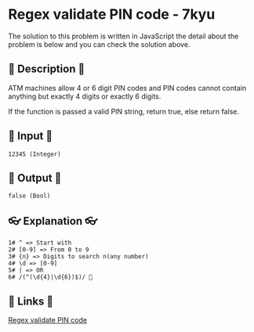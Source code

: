 # Regex validate PIN code - 7kyu

The solution to this problem is written in JavaScript the detail about the problem is below and you can check the solution above.

## 💬 Description 💬

ATM machines allow 4 or 6 digit PIN codes and PIN codes cannot contain anything but exactly 4 digits or exactly 6 digits.

If the function is passed a valid PIN string, return true, else return false.

## 🥚 Input 🥚

```
12345 (Integer)
```

## 🐣 Output 🐣

```
false (Bool)
```

## 👓 Explanation 👓

```
1# ^ => Start with
2# [0-9] => From 0 to 9
3# {n} => Digits to search n(any number)
4# \d => [0-9]
5# | => OR
6# /(^(\d{4}|\d{6})$)/ 🎉
```

## 🔗 Links 🔗

[Regex validate PIN code](https://www.codewars.com/kata/55f8a9c06c018a0d6e000132)
